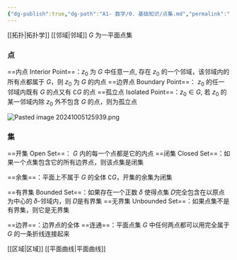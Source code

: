 ```yaml
---
{"dg-publish":true,"dg-path":"A1- 数学/0. 基础知识/点集.md","permalink":"/A1- 数学/0. 基础知识/点集/","dgPassFrontmatter":true,"noteIcon":"","created":"2024-05-21T15:20:28.184+08:00","updated":"2025-08-02T10:36:28.643+08:00"}
---
```


[[拓扑\|拓扑学]]  [[邻域\|邻域]]
$G$ 为一平面点集

### 点
==内点 Interior Point==：$z_{0}$ 为 $G$ 中任意一点, 存在 $z_{0}$ 的一个邻域，该邻域内的所有点都属于 $G$，则 $z_{0}$ 为 $G$ 的内点
==边界点 Boundary Point==： $z_{0}$ 的任一邻域内既有 $G$ 的点又有 $\complement G$ 的点
==孤立点 Isolated Point==：$z_{0}\in G$, 若 $z_{0}$ 的某一邻域内除 $z_{0}$ 外不包含 $G$ 的点，则为孤立点

![Pasted image 20241005125939.png](/img/user/Photo%20Resources/Pasted%20image%2020241005125939.png)


### 集
==开集 Open Set==： $G$ 内的每一个点都是它的内点
==闭集 Closed Set==：如果一个点集包含它的所有边界点，则该点集是闭集

==余集==：平面上不属于 $G$ 的全体 $\complement G$，开集的余集为闭集

==有界集 Bounded Set==：如果存在一个正数 𝛿 使得点集 𝐷完全包含在以原点为中心的 𝛿-邻域内，则 𝐷是有界集
==无界集 Unbounded Set==：如果点集不是有界集，则它是无界集

==边界==：边界点的全体
==连通==：平面点集 $G$ 中任何两点都可以用完全属于 $G$ 的一条折线连接起来

[[区域\|区域]]
[[平面曲线\|平面曲线]]


